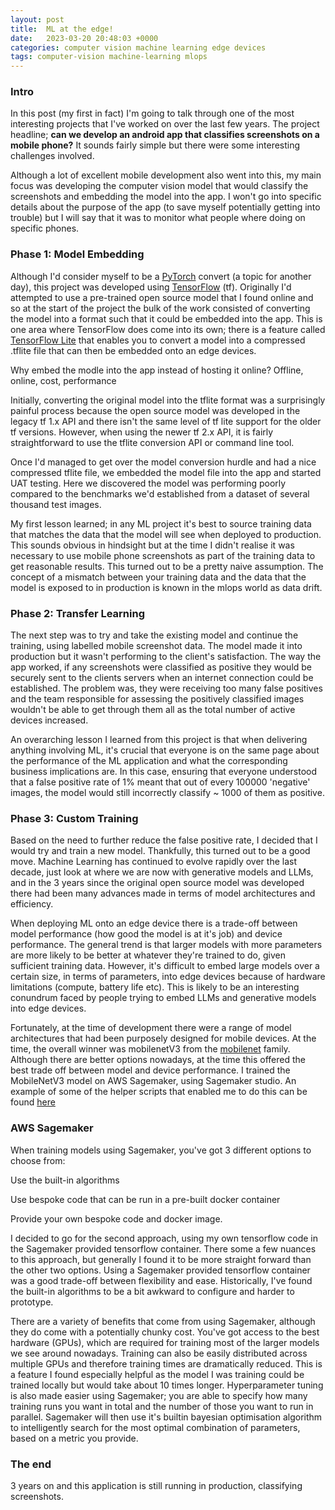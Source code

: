 ```yaml
---
layout: post
title:  ML at the edge!
date:   2023-03-20 20:48:03 +0000
categories: computer vision machine learning edge devices
tags: computer-vision machine-learning mlops
---
```


### Intro

In this post (my first in fact) I'm going to talk through one of the most interesting projects that I've worked on over the 
last few years. The project headline; __can we develop an android app that classifies screenshots on a mobile phone?__
It sounds fairly simple but there were some interesting challenges involved. 

Although a lot of excellent mobile development also went into this, my main focus was developing the computer vision model that would
classify the screenshots and embedding the model into the app. I won't go into specific details about the purpose of the app
(to save myself potentially getting into trouble) but I will say that it was to monitor what people where doing on specific phones.

### Phase 1: Model Embedding

Although I'd consider myself to be a [PyTorch][pytorch] convert (a topic for another day), 
this project was developed using [TensorFlow][tensorflow] (tf). Originally I'd attempted to use a pre-trained 
open source model that I found online and so at the start of the project 
the bulk of the work consisted of converting the model into a format such that it could be embedded into the app. This is one 
area where TensorFlow does come into its own; there is a feature called [TensorFlow Lite][tflite] that
enables you to convert a model into a compressed .tflite file that can then be embedded onto an edge devices. 

Why embed the modle into the app instead of hosting it online? Offline, online, cost, performance

[tflite]: https://www.tensorflow.org/lite
[pytorch]: https://pytorch.org/ 
[tensorflow]: https://www.tensorflow.org/ 

Initially, converting the original model into the tflite format was a surprisingly painful
process because the open source model was developed in the legacy tf 1.x API and there isn't the same level 
of tf lite support for the older tf versions. However, when using the newer tf 2.x API, it is fairly straightforward to use the
tflite conversion API or command line tool.

Once I'd managed to get over the model conversion hurdle and had a nice compressed tflite file, we embedded the model file into the
app and started UAT testing. Here we discovered the model was performing poorly compared to the benchmarks we'd established 
from a dataset of several thousand test images.

My first lesson learned; in any ML project it's best to source training data that matches the
data that the model will see when deployed to production. This sounds obvious in hindsight but at the time I 
didn't realise it was necessary to use mobile phone screenshots as part of the training data to get reasonable results. 
This turned out to be a pretty naive assumption. The concept of a mismatch between your training data and the data that the 
model is exposed to in production is known in the mlops world as data drift. 

### Phase 2: Transfer Learning

The next step was to try and take the existing model and continue the training, using labelled mobile screenshot data. 
The model made it into production but it wasn't performing to the client's satisfaction. The way the app worked, if any
screenshots were classified as positive they would be securely sent to the clients servers when an internet connection could be established. 
The problem was, they were receiving too many false positives and the team responsible for assessing the positively classified 
images wouldn't be able to get through them all as the total number of active devices increased. 

An overarching lesson I learned from this project is that when delivering anything involving ML, it's crucial that everyone 
is on the same page about the performance of the ML application and what the corresponding business implications are. In this case, 
ensuring that everyone understood that a false positive rate of 1% meant that out of every 100000 'negative' images, the model 
would still incorrectly classify ~ 1000 of them as positive. 

### Phase 3: Custom Training

Based on the need to further reduce the false positive rate, I decided that I would try and train a new model. 
Thankfully, this turned out to be a good move. Machine Learning has continued to evolve rapidly over the last decade, 
just look at where we are now with generative models and LLMs, and in the 3 years since 
the original open source model was developed there had been many advances made in terms of model architectures and efficiency.

When deploying ML onto an edge device there is a trade-off between model performance (how good the model is at it's job) and device performance. 
The general trend is that larger models with more parameters are more likely to be better at whatever 
they're trained to do, given sufficient training data. However, it's difficult to embed large models over a certain size,
in terms of parameters, into edge devices because of hardware limitations (compute, battery life etc). This is likely to 
be an interesting conundrum faced by people trying to embed LLMs and generative models into edge devices. 

Fortunately, at the time of development there were a range of model architectures that had been purposely designed 
for mobile devices. At the time, the overall winner was mobilenetV3 from the [mobilenet][mobilenet] family. 
Although there are better options nowadays, at the time this offered the best trade off between model 
and device performance. I trained the MobileNetV3 model on AWS Sagemaker, using Sagemaker studio. 
An example of some of the helper scripts that enabled me to do this can be found [here][sagemaker-repo]

[mobilenet]:https://keras.io/api/applications/mobilenet/

### AWS Sagemaker

When training models using Sagemaker, you've got 3 different options to choose from: 

Use the built-in algorithms

Use bespoke code that can be run in a pre-built docker container

Provide your own bespoke code and docker image.

I decided to go for the second approach, using my own tensorflow code in the Sagemaker provided tensorflow container. 
There some a few nuances to this approach, but generally I found it to be more straight forward than the other two options. 
Using a Sagemaker provided tensorflow container was a good trade-off between flexibility and ease. Historically, 
I've found the built-in algorithms to be a bit awkward to configure and harder to prototype. 

[sagemaker-repo]:https://github.com/BenhamOT/aws-sagemaker-custom-training-example

There are a variety of benefits that come from using Sagemaker, although they do come with a potentially chunky cost. 
You've got access to the best hardware (GPUs), which are required for training most of the larger models we see around nowadays. 
Training can also be easily distributed across multiple GPUs and therefore training times are dramatically reduced.
This is a feature I found especially helpful as the model I was training could be trained locally but would take about 10 
times longer. Hyperparameter tuning is also made easier using Sagemaker; you are able to specify how many training runs you want in total
and the number of those you want to run in parallel. Sagemaker will then use it's builtin bayesian optimisation algorithm 
to intelligently search for the most optimal combination of parameters, based on a metric you provide.

### The end

3 years on and this application is still running in production, classifying screenshots.

